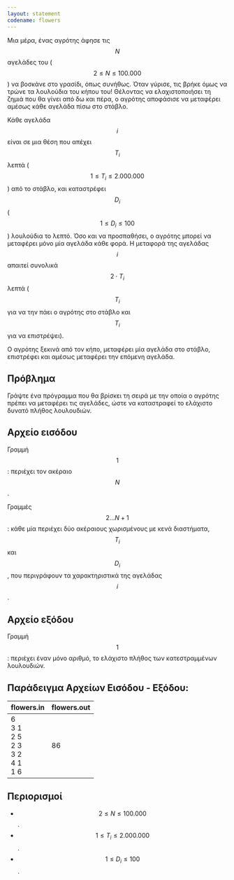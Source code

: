 ```yaml
---
layout: statement
codename: flowers
---
```


Μια μέρα, ένας αγρότης άφησε τις $$N$$ αγελάδες του ($$2 \leq N \leq 100.000$$) να βοσκάνε στο γρασίδι, όπως συνήθως.  Όταν γύρισε, τις βρήκε όμως να τρώνε τα λουλούδια του κήπου του!  Θέλοντας να ελαχιστοποιήσει τη ζημιά που θα γίνει από δω και πέρα, ο αγρότης αποφάσισε να μεταφέρει αμέσως κάθε αγελάδα πίσω στο στάβλο.

Κάθε αγελάδα $$i$$ είναι σε μια θέση που απέχει $$T_i$$ λεπτά ($$1 \leq T_i \leq 2.000.000$$) από το στάβλο, και καταστρέφει $$D_i$$ ($$1 \leq D_i \leq 100$$) λουλούδια το λεπτό. Όσο και να προσπαθήσει, ο αγρότης μπορεί να μεταφέρει μόνο μία αγελάδα κάθε φορά.  Η μεταφορά της αγελάδας $$i$$ απαιτεί συνολικά $$2 \cdot T_i$$ λεπτά ($$T_i$$ για να την πάει ο αγρότης στο στάβλο και $$T_i$$ για να επιστρέψει).

Ο αγρότης ξεκινά από τον κήπο, μεταφέρει μία αγελάδα στο στάβλο, επιστρέφει και αμέσως μεταφέρει την επόμενη αγελάδα.

## Πρόβλημα

Γράψτε ένα πρόγραμμα που θα βρίσκει τη σειρά με την οποία ο αγρότης πρέπει να μεταφέρει τις αγελάδες, ώστε να καταστραφεί το ελάχιστο δυνατό πλήθος λουλουδιών.

## Αρχείο εισόδου

Γραμμή $$1$$: περιέχει τον ακέραιο $$N$$.

Γραμμές $$2 \ldots N+1$$: κάθε μία περιέχει δύο ακέραιους χωρισμένους με κενά διαστήματα, $$T_i$$ και $$D_i$$, που περιγράφουν τα χαρακτηριστικά της αγελάδας $$i$$.

## Αρχείο εξόδου

Γραμμή $$1$$: περιέχει έναν μόνο αριθμό, το ελάχιστο πλήθος των κατεστραμμένων λουλουδιών.

## Παράδειγμα Αρχείων Εισόδου - Εξόδου:

| **flowers.in**      | **flowers.out** |
| :--- | :--- |
| 6<br>3 1<br>2 5<br>2 3<br>3 2<br>4 1<br>1 6 | 86 |

## Περιορισμοί

 - $$2 \leq N \leq 100.000$$.
 - $$1 \leq T_i \leq 2.000.000$$.
 - $$1 \leq D_i \leq 100$$.
